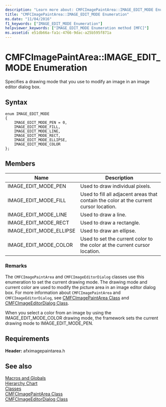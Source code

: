```yaml
---
description: "Learn more about: CMFCImagePaintArea::IMAGE_EDIT_MODE Enumeration"
title: "CMFCImagePaintArea::IMAGE_EDIT_MODE Enumeration"
ms.date: "11/04/2016"
f1_keywords: ["IMAGE_EDIT_MODE Enumeration"]
helpviewer_keywords: ["IMAGE_EDIT_MODE Enumeration method [MFC]"]
ms.assetid: e51db66a-fa1c-4766-9dac-a25b595f871a
---
```

# CMFCImagePaintArea::IMAGE_EDIT_MODE Enumeration

Specifies a drawing mode that you use to modify an image in an image editor dialog box.

## Syntax

```
enum IMAGE_EDIT_MODE
{
    IMAGE_EDIT_MODE_PEN = 0,
    IMAGE_EDIT_MODE_FILL,
    IMAGE_EDIT_MODE_LINE,
    IMAGE_EDIT_MODE_RECT,
    IMAGE_EDIT_MODE_ELLIPSE,
    IMAGE_EDIT_MODE_COLOR
};
```

## Members

|Name|Description|
|-|-|
|IMAGE_EDIT_MODE_PEN|Used to draw individual pixels.|
|IMAGE_EDIT_MODE_FILL|Used to fill all adjacent areas that contain the color at the current cursor location.|
|IMAGE_EDIT_MODE_LINE|Used to draw a line.|
|IMAGE_EDIT_MODE_RECT|Used to draw a rectangle.|
|IMAGE_EDIT_MODE_ELLIPSE|Used to draw an ellipse.|
|IMAGE_EDIT_MODE_COLOR|Used to set the current color to the color at the current cursor location.|

### Remarks

The `CMFCImagePaintArea` and `CMFCImageEditorDialog` classes use this enumeration to set the current drawing mode. The drawing mode and current color are used to modify the picture area in an image editor dialog box. For more information about `CMFCImagePaintArea` and `CMFCImageEditorDialog`, see [CMFCImagePaintArea Class](../../mfc/reference/cmfcimagepaintarea-class.md) and [CMFCImageEditorDialog Class](../../mfc/reference/cmfcimageeditordialog-class.md).

When you select a color from an image by using the IMAGE_EDIT_MODE_COLOR drawing mode, the framework sets the current drawing mode to IMAGE_EDIT_MODE_PEN.

## Requirements

**Header:** afximagepaintarea.h

## See also

[Macros and Globals](../../mfc/reference/mfc-macros-and-globals.md)<br/>
[Hierarchy Chart](../../mfc/hierarchy-chart.md)<br/>
[Classes](../../mfc/reference/mfc-classes.md)<br/>
[CMFCImagePaintArea Class](../../mfc/reference/cmfcimagepaintarea-class.md)<br/>
[CMFCImageEditorDialog Class](../../mfc/reference/cmfcimageeditordialog-class.md)
